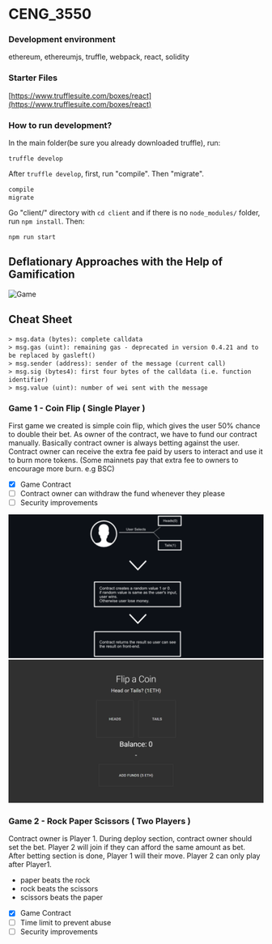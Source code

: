 # CENG_3550
### Development environment
ethereum, ethereumjs, truffle, webpack, react, solidity

### Starter Files
[https://www.trufflesuite.com/boxes/react](https://www.trufflesuite.com/boxes/react)

### How to run development?

In the main folder(be sure you already downloaded truffle), run:
```
truffle develop
```

After `truffle develop`, first, run "compile". Then "migrate".
```
compile
migrate
```

Go "client/" directory with `cd client` and if there is no `node_modules/` folder, run `npm install`. 
Then:
```
npm run start
```
## Deflationary Approaches with the Help of Gamification

![Game](https://user-images.githubusercontent.com/39493937/122539475-518af180-d030-11eb-9aa4-e242632ca5c7.PNG)


## Cheat Sheet

```
> msg.data (bytes): complete calldata
> msg.gas (uint): remaining gas - deprecated in version 0.4.21 and to be replaced by gasleft()
> msg.sender (address): sender of the message (current call)
> msg.sig (bytes4): first four bytes of the calldata (i.e. function identifier)
> msg.value (uint): number of wei sent with the message
```

### Game 1 - Coin Flip ( Single Player )
First game we created is simple coin flip, which gives the user 50% chance to double their bet. As owner of the contract, we have to fund our contract manually.
Basically contract owner is always betting against the user. Contract owner can receive the extra fee paid by users  to interact and use it to burn more tokens.
(Some mainnets pay that extra fee to owners to encourage more burn. e.g BSC)

- [x] Game Contract
- [ ] Contract owner can withdraw the fund whenever they please
- [ ] Security improvements

![flow](./images/flow.png)
![screenshot](./images/screenshot.png)

### Game 2 - Rock Paper Scissors ( Two Players )
Contract owner is Player 1. During deploy section, contract owner should set the bet. Player 2 will join if they can afford the same amount as bet.
After betting section is done, Player 1 will their move. Player 2 can only play after Player1. 

   - paper beats the rock 
   - rock beats the scissors 
   - scissors beats the paper

- [x] Game Contract
- [ ] Time limit to prevent abuse
- [ ] Security improvements
